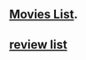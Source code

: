 
## [Movies List](https://movie-review-3gg6.onrender.com/api/movies).

## [review list](https://movie-review-3gg6.onrender.com/api/reviews)
